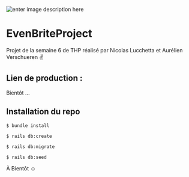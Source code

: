 ![enter image description here](https://media.giphy.com/media/26tPplGWjN0xLybiU/giphy.gif)

# EvenBriteProject

Projet de la semaine 6 de THP réalisé par Nicolas Lucchetta et Aurélien Verschueren :v:

## Lien de production : 

Bientôt ...

## Installation du repo

`$ bundle install`

`$ rails db:create`

`$ rails db:migrate`

`$ rails db:seed`



À Bientôt :relaxed:

